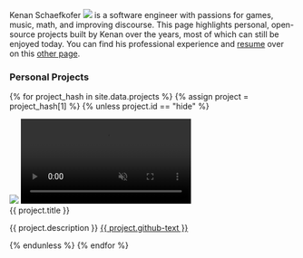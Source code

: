
Kenan Schaefkofer <a class="pronunciation-button" onclick="play()"><img src="{{ site.baseurl }}/assets/icons/speaker.png"></a> is a software engineer with passions for games, music, math, and improving discourse. This page highlights personal, open-source projects built by Kenan over the years, most of which can still be enjoyed today. You can find his professional experience and [resume](TODO) over on this [other page](TODO).

<script>
    function play() {
        var audio = document.getElementById("pronunciation-audio");
        audio.play();
    }
</script>
<audio id="pronunciation-audio" src="{{ site.baseurl }}/assets/audio/pronunciation.mp3"></audio>

### Personal Projects

{% for project_hash in site.data.projects %}
{% assign project = project_hash[1] %}
{% unless project.id == "hide" %}
<div class="project-card" data-id="{{ project.id }}">
<div class="card-left">
<img class="project-thumb" src="{{ site.baseurl }}/assets/img/{{ project.screenshot }}">
<video class="project-vid" data-id="{{ project.id }}" loop muted playsinline>
    <source src="{{ site.baseurl }}/assets/mp4/{{ project.mp4 }}">
</video>
</div>
<div class="card-right">
<span class="project-title">{{ project.title }}</span>
<p>
{{ project.description }} <a href="{{ project.github-link }}">{{ project.github-text }}</a>
</p>
</div>
</div>
{% endunless %}
{% endfor %}

<script>
    var cards = document.querySelectorAll(".project-card");
    cards.forEach(function(card) {
        card.addEventListener("mouseenter", function() {
            data_id = event.target.getAttribute('data-id');
            if (!data_id) return;
            vid = document.querySelector('.project-vid[data-id="'+data_id+'"]');
            vid.play();
        });
        card.addEventListener("mouseleave", function() {
            data_id = event.target.getAttribute('data-id');
            if (!data_id) return;
            vid = document.querySelector('.project-vid[data-id="'+data_id+'"]');
            vid.pause();
        });
    });
</script>